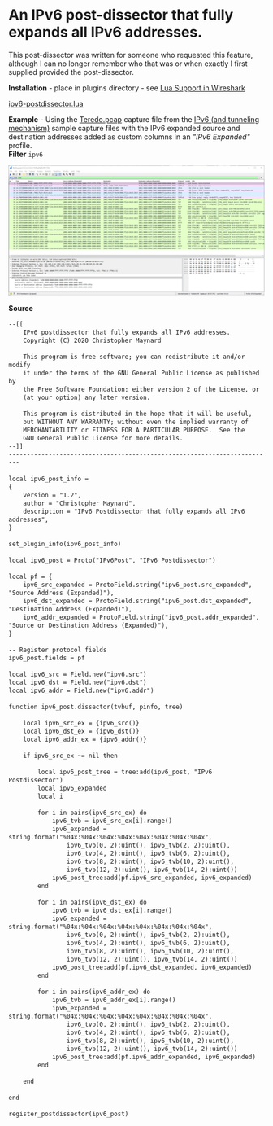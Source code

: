 # An IPv6 post-dissector that fully expands all IPv6 addresses.  

This post-dissector was written for someone who requested this feature, although I can no longer remember who that was or when exactly I first supplied provided the post-dissector.  

**Installation** - place in plugins directory - see [Lua Support in Wireshark](https://www.wireshark.org/docs/wsdg_html_chunked/wsluarm.html)  

[ipv6-postdissector.lua](uploads/55622dc945d0ae23cd95ce5f025cd8bd/ipv6-postdissector.lua)  

**Example** - Using the [Teredo.pcap](https://gitlab.com/wireshark/wireshark/-/wikis/uploads/__moin_import__/attachments/SampleCaptures/Teredo.pcap) capture file from the [IPv6 (and tunneling mechanism)](https://gitlab.com/wireshark/wireshark/-/wikis/SampleCaptures#ipv6-and-tunneling-mechanism) sample capture files with the IPv6 expanded source and destination addresses added as custom columns in an _"IPv6 Expanded"_ profile.  
**Filter** `ipv6`  

![ipv6-postdissector](uploads/1c92946d75105d5a5421d4020beb48fe/ipv6-postdissector.png)  

**Source**  
```
--[[
    IPv6 postdissector that fully expands all IPv6 addresses.
    Copyright (C) 2020 Christopher Maynard

    This program is free software; you can redistribute it and/or modify
    it under the terms of the GNU General Public License as published by
    the Free Software Foundation; either version 2 of the License, or
    (at your option) any later version.

    This program is distributed in the hope that it will be useful,
    but WITHOUT ANY WARRANTY; without even the implied warranty of
    MERCHANTABILITY or FITNESS FOR A PARTICULAR PURPOSE.  See the
    GNU General Public License for more details.
--]]
-------------------------------------------------------------------------

local ipv6_post_info =
{
    version = "1.2",
    author = "Christopher Maynard",
    description = "IPv6 Postdissector that fully expands all IPv6 addresses",
}

set_plugin_info(ipv6_post_info)

local ipv6_post = Proto("IPv6Post", "IPv6 Postdissector")

local pf = {
    ipv6_src_expanded = ProtoField.string("ipv6_post.src_expanded", "Source Address (Expanded)"),
    ipv6_dst_expanded = ProtoField.string("ipv6_post.dst_expanded", "Destination Address (Expanded)"),
    ipv6_addr_expanded = ProtoField.string("ipv6_post.addr_expanded", "Source or Destination Address (Expanded)"),
}

-- Register protocol fields
ipv6_post.fields = pf

local ipv6_src = Field.new("ipv6.src")
local ipv6_dst = Field.new("ipv6.dst")
local ipv6_addr = Field.new("ipv6.addr")

function ipv6_post.dissector(tvbuf, pinfo, tree)

    local ipv6_src_ex = {ipv6_src()}
    local ipv6_dst_ex = {ipv6_dst()}
    local ipv6_addr_ex = {ipv6_addr()}

    if ipv6_src_ex ~= nil then

        local ipv6_post_tree = tree:add(ipv6_post, "IPv6 Postdissector")
        local ipv6_expanded
        local i

        for i in pairs(ipv6_src_ex) do
            ipv6_tvb = ipv6_src_ex[i].range()
            ipv6_expanded = string.format("%04x:%04x:%04x:%04x:%04x:%04x:%04x:%04x",
                ipv6_tvb(0, 2):uint(), ipv6_tvb(2, 2):uint(),
                ipv6_tvb(4, 2):uint(), ipv6_tvb(6, 2):uint(),
                ipv6_tvb(8, 2):uint(), ipv6_tvb(10, 2):uint(),
                ipv6_tvb(12, 2):uint(), ipv6_tvb(14, 2):uint())
            ipv6_post_tree:add(pf.ipv6_src_expanded, ipv6_expanded)
        end

        for i in pairs(ipv6_dst_ex) do
            ipv6_tvb = ipv6_dst_ex[i].range()
            ipv6_expanded = string.format("%04x:%04x:%04x:%04x:%04x:%04x:%04x:%04x",
                ipv6_tvb(0, 2):uint(), ipv6_tvb(2, 2):uint(),
                ipv6_tvb(4, 2):uint(), ipv6_tvb(6, 2):uint(),
                ipv6_tvb(8, 2):uint(), ipv6_tvb(10, 2):uint(),
                ipv6_tvb(12, 2):uint(), ipv6_tvb(14, 2):uint())
            ipv6_post_tree:add(pf.ipv6_dst_expanded, ipv6_expanded)
        end

        for i in pairs(ipv6_addr_ex) do
            ipv6_tvb = ipv6_addr_ex[i].range()
            ipv6_expanded = string.format("%04x:%04x:%04x:%04x:%04x:%04x:%04x:%04x",
                ipv6_tvb(0, 2):uint(), ipv6_tvb(2, 2):uint(),
                ipv6_tvb(4, 2):uint(), ipv6_tvb(6, 2):uint(),
                ipv6_tvb(8, 2):uint(), ipv6_tvb(10, 2):uint(),
                ipv6_tvb(12, 2):uint(), ipv6_tvb(14, 2):uint())
            ipv6_post_tree:add(pf.ipv6_addr_expanded, ipv6_expanded)
        end

    end

end

register_postdissector(ipv6_post)
```